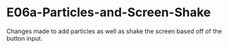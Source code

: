 # E06a-Particles-and-Screen-Shake

Changes made to add particles as well as shake the screen based off of the button input.